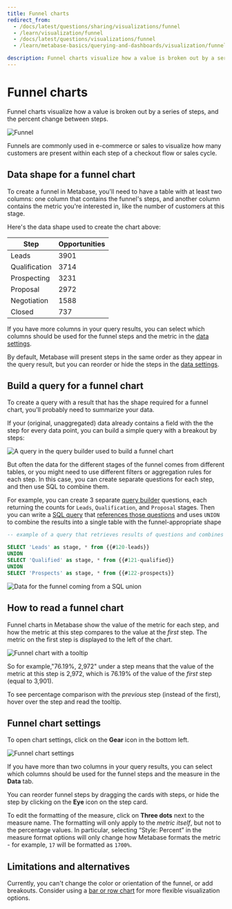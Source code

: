 ```yaml
---
title: Funnel charts
redirect_from:
  - /docs/latest/questions/sharing/visualizations/funnel
  - /learn/visualization/funnel
  - /docs/latest/questions/visualizations/funnel
  - /learn/metabase-basics/querying-and-dashboards/visualization/funnel

description: Funnel charts visualize how a value is broken out by a series of steps, and the percent change between steps. To build a funnel chart in Metabase, you need a table with the name and value for each stage.
---
```


# Funnel charts

Funnel charts visualize how a value is broken out by a series of steps, and the percent change between steps.

![Funnel](../images/funnel.png)

Funnels are commonly used in e-commerce or sales to visualize how many customers are present within each step of a checkout flow or sales cycle.

## Data shape for a funnel chart

To create a funnel in Metabase, you'll need to have a table with at least two columns: one column that contains the funnel's steps, and another column contains the metric you're interested in, like the number of customers at this stage.

Here's the data shape used to create the chart above:

| Step          | Opportunities |
| ------------- | ------------- |
| Leads         | 3901          |
| Qualification | 3714          |
| Prospecting   | 3231          |
| Proposal      | 2972          |
| Negotiation   | 1588          |
| Closed        | 737           |

If you have more columns in your query results, you can select which columns should be used for the funnel steps and the metric in the [data settings](#funnel-chart-settings).

By default, Metabase will present steps in the same order as they appear in the query result, but you can reorder or hide the steps in the [data settings](#funnel-chart-settings).

## Build a query for a funnel chart

To create a query with a result that has the shape required for a funnel chart, you'll probably need to summarize your data.

If your (original, unaggregated) data already contains a field with the the step for every data point, you can build a simple query with a breakout by steps:

![A query in the query builder used to build a funnel chart](../images/build-a-funnel-query.png)

But often the data for the different stages of the funnel comes from different tables, or you might need to use different filters or aggregation rules for each step. In this case, you can create separate questions for each step, and then use SQL to combine them.

For example, you can create 3 separate [query builder](../query-builder/editor.md) questions, each returning the counts for `Leads`, `Qualification`, and `Proposal` stages. Then you can write a [SQL query](../native-editor/writing-sql.md) that [references those questions](../native-editor/referencing-saved-questions-in-queries.md) and uses `UNION` to combine the results into a single table with the funnel-appropriate shape

```sql
-- example of a query that retrieves results of questions and combines them with UNION

SELECT 'Leads' as stage, * from {{#120-leads}}
UNION
SELECT 'Qualified' as stage, * from {{#121-qualified}}
UNION
SELECT 'Prospects' as stage, * from {{#122-prospects}}

```

![Data for the funnel coming from a SQL union](../images/funnel-as-sql.png)

## How to read a funnel chart

Funnel charts in Metabase show the value of the metric for each step, and how the metric at this step compares to the value at the _first_ step. The metric on the first step is displayed to the left of the chart.

![Funnel chart with a tooltip](../images/read-a-funnel.png)

So for example,"76.19\%, 2,972" under a step means that the value of the metric at this step is 2,972, which is 76.19\% of the value of the _first_ step (equal to 3,901).

To see percentage comparison with the _previous_ step (instead of the first), hover over the step and read the tooltip.

## Funnel chart settings

To open chart settings, click on the **Gear** icon in the bottom left.

![Funnel chart settings](../images/funnel-settings.png)

If you have more than two columns in your query results, you can select which columns should be used for the funnel steps and the measure in the **Data** tab.

You can reorder funnel steps by dragging the cards with steps, or hide the step by clicking on the **Eye** icon on the step card.

To edit the formatting of the measure, click on **Three dots** next to the measure name. The formatting will only apply to the _metric itself_, but not to the percentage values. In particular, selecting “Style: Percent” in the measure format options will only change how Metabase formats the metric - for example, `17` will be formatted as `1700%`.

## Limitations and alternatives

Currently, you can't change the color or orientation of the funnel, or add breakouts. Consider using a [bar or row chart](./line-bar-and-area-charts.md) for more flexible visualization options.
